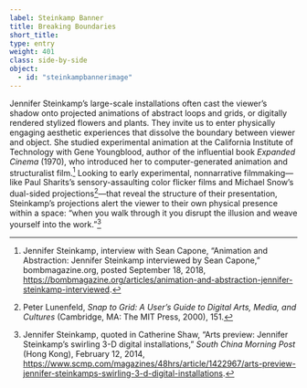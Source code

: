 ```yaml
---
label: Steinkamp Banner
title: Breaking Boundaries
short_title:
type: entry
weight: 401
class: side-by-side
object:
  - id: "steinkampbannerimage"
---
```

Jennifer Steinkamp’s large-scale installations often cast the viewer’s shadow onto projected animations of abstract loops and grids, or digitally rendered stylized flowers and plants. They invite us to enter physically engaging aesthetic experiences that dissolve the boundary between viewer and object. She studied experimental animation at the California Institute of Technology with Gene Youngblood, author of the influential book *Expanded Cinema* (1970), who introduced her to computer-generated animation and structuralist film.[^1] Looking to early experimental, nonnarrative filmmaking—like Paul Sharits’s sensory-assaulting color flicker films and Michael Snow’s dual-sided projections[^2]—that reveal the structure of their presentation, Steinkamp’s projections alert the viewer to their own physical presence within a space: “when you walk through it you disrupt the illusion and weave yourself into the work.”[^3]

[^1]: Jennifer Steinkamp, interview with Sean Capone, “Animation and Abstraction: Jennifer Steinkamp interviewed by Sean Capone,” bombmagazine.org, posted September 18, 2018, https://bombmagazine.org/articles/animation-and-abstraction-jennifer-steinkamp-interviewed.

[^2]: Peter Lunenfeld, *Snap to Grid: A User’s Guide to Digital Arts, Media, and Cultures* (Cambridge, MA: The MIT Press, 2000), 151.

[^3]: Jennifer Steinkamp, quoted in Catherine Shaw, “Arts preview: Jennifer Steinkamp’s swirling 3-D digital installations,” *South China Morning Post* (Hong Kong), February 12, 2014, https://www.scmp.com/magazines/48hrs/article/1422967/arts-preview-jennifer-steinkamps-swirling-3-d-digital-installations.
